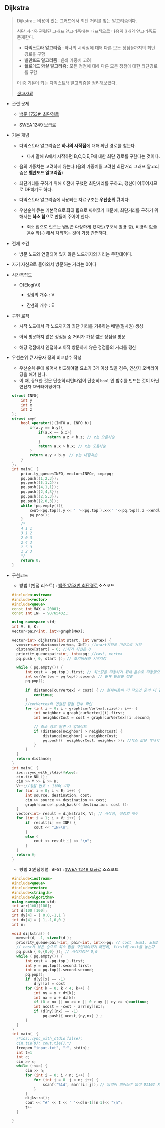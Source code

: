 ## Dijkstra



> Dijkstra는 비용이 있는 그래프에서 최단 거리를 찾는 알고리즘이다.
>
> 최단 거리와 관련된 그래프 알고리즘에는 대표적으로 다음의 3개의 알고리즘도 존재한다. 
>
> - **다익스트라 알고리즘** : 하나의 시작점에 대해 다른 모든 정점들까지의 최단 경로를 구함
> - **벨만포드 알고리즘** : 음의 가중치 고려
> - **플로이드 와샬 알고리즘** : 모든 정점에 대해 다른 모든 정점에 대한 최단경로를 구함
>
> 이 중 기본이 되는 다익스트라 알고리즘을 정리해보았다. 
>
> *[참고자료 ](https://jason9319.tistory.com/307)*



- 관련 문제

  - [백준 1753번 최단경로](https://www.acmicpc.net/problem/1753)

  - [SWEA 1249 보급로](https://swexpertacademy.com/main/code/problem/problemDetail.do)

    

- 기본 개념

  - 다익스트라 알고리즘은 **하나의 시작점**에 대해 최단 경로를 찾는다.
  
    - 다시 말해 A에서 시작하면 B,C,D,E,F에 대한 최단 경로를 구한다는 것이다.
  
  - 음의 가중치는 고려하지 않는다.(음의 가중치를 고려한 최단거리 그래프 알고리즘은 **벨만포드 알고리즘**)
  
  - 최단거리를 구하기 위해 이전에 구했던 최단거리를 구하고, 갱신이 이루어지므로 DP이기도 하다.
  
  - 다익스트라 알고리즘에 사용되는 자료구조는 **우선순위 큐**이다.
  
  - 우선순위 큐는 기본적으로 **최대 힙**으로 짜여있기 때문에, 최단거리를 구하기 위해서는 **최소 힙**으로 만들어 주어야 한다.
  
    - 최소 힙으로 만드는 방법은 다양하게 있지만(구조체 활용 등), 비용의 값을 음수 화(-) 해서 처리하는 것이 가장 간편하다.
  
    
  
- 전제 조건 

  - 방문 노드와 연결되어 있지 않은 노드까지의 거리는 무한대이다.
- 자기 자신으로 돌아와서 방문하는 거리는 0이다
  
  
  
- 시간복잡도

  - O(Elog(V))

    - 정점의 개수 : V

    - 간선의 개수 : E

      

- 구현 로직

  - 시작 노드에서 각 노드까지의 최단 거리를 기록하는 배열(일차원)  생성

  - 아직 방문하지 않은 정점들 중 거리가 가장 짧은 정점을 방문
  
  - 해당 정점에서 인접하고 아직 방문하지 않은 정점들의 거리를 갱신
  

- 우선순위 큐 사용자 정의 비교함수 작성
	- 우선순위 큐에 넣어서 비교해야할 요소가 3개 이상 있을 경우, 연산자 오버라이딩을 해야 한다. 
	- 이 때, 중요한 것은 단순히 리턴타입이 단순히 `bool` 인 함수를 만드는 것이 아닌 연산자 오버라이딩이다.
	```c++
	struct INFO{
		int y;
		int x;
		int z;
	};
	struct cmp{
		bool operator()(INFO a, INFO b){
			if(a.y == b.y){
				if(a.x == b.x){
					return a.z < b.z; // z는 오름차순
				}
				return a.x > b.x; // x는 오름차순 
			}
			return a.y < b.y; // y는 내림차순
		}
	};
	int main() {
		priority_queue<INFO, vector<INFO>, cmp>pq;
		pq.push({1,2,3});
		pq.push({3,1,2});
		pq.push({4,1,1});
		pq.push({2,4,3});
		pq.push({2,5,3});
		pq.push({2,0,3});
		while(!pq.empty()){
			cout<<pq.top().y << ' '<<pq.top().x<<' '<<pq.top().z <<endl;
			pq.pop();
		}		
		/*
		4 1 1
		3 1 2
		2 0 3
		2 4 3
		2 5 3
		1 2 3
		*/
		return 0;
	}
	```
  
  
- 구현코드 

  - 방법 1(인접 리스트) : [백준 1753번 최단경로](https://www.acmicpc.net/problem/1753) 소스코드

  ```c++
  #include<iostream>
  #include<vector>
  #include<queue>
  const int MAX = 20001;
  const int INF = 987654321;
  
  using namespace std;
  int V, E, K;
  vector<pair<int, int>>graph[MAX];
  
  vector<int> dijkstra(int start, int vertex) {
  	vector<int>distance(vertex, INF); //start지점을 기준으로 거리
  	distance[start] = 0; //자기 자신은 0
  	priority_queue<pair<int, int>>pq; //cost, vertex
  	pq.push({ 0, start }); // 초기비용과 시작지점
  
  	while (!pq.empty()) {
  		int cost = -pq.top().first; // 최소값을 저장하기 위해 음수로 저장했으므로 꺼낼때 다시 -를 붙인다.
  		int curVertex = pq.top().second; // 현재 방문한 정점
  		pq.pop();
  	
  		if (distance[curVertex] < cost) { // 현재비용이 더 적으면 굳이 더 갈필요가 없다
  			continue;
  		}
  		//curVertex와 연결된 정점 전부 확인
  		for (int i = 0; i < graph[curVertex].size(); i++) {
  			int neighbor = graph[curVertex][i].first;
  			int neighborCost = cost + graph[curVertex][i].second;
  
  			// 최소 경로 발견 시 업데이트
  			if (distance[neighbor] > neighborCost) {
  				distance[neighbor] = neighborCost;
  				pq.push({ -neighborCost, neighbor }); //최소 값을 꺼내기 위해 음수로 저장
  			}
  		}
  	}
  	return distance;
  }
  int main() {
  	ios::sync_with_stdio(false);
  	cin.tie(NULL);
  	cin >> V >> E >> K;
  	V++;//정점 번호 : 1부터 시작
  	for (int i = 0; i < E; i++) {
  		int source, destination, cost;
  		cin >> source >> destination >> cost;
  		graph[source].push_back({ destination, cost });
  	}
  	vector<int> result = dijkstra(K, V); // 시작점, 정점의 개수
  	for (int i = 1; i < V; i++) {
  		if (result[i] == INF) {
  			cout << "INF\n";
  		}
  		else {
  			cout << result[i] << "\n";
  		}
  	}
  	return 0;
  }
  
  ```
  
  - 방법 2(인접행렬+BFS) : [SWEA 1249 보급로](https://swexpertacademy.com/main/code/problem/problemDetail.do) 소스코드
  
  ```c++
  #include<iostream>
  #include<queue>
  #include<vector>
  #include<string.h>
  #include<algorithm>
  using namespace std;
  int arr[100][100];
  int d[100][100];
  int dy[4] = { 0,0,-1,1 };
  int dx[4] = { 1,-1,0,0 };
  int n;
  
  void dijkstra() {
  	memset(d, -1, sizeof(d));
  	priority_queue<pair<int, pair<int, int>>>pq; // cost, 노드1, 노드2
  	// cost가 낮은 순으로 최소 힙을 구현해야하기 때문에, first에 cost를 놓는다
  	pq.push({ 0,{0,0} }); // 시작지점은 0,0
  	while (!pq.empty()) {
  		int cost = -pq.top().first;
  		int y = pq.top().second.first;
  		int x = pq.top().second.second;
  		pq.pop();
  		if (d[y][x] == -1)
  			d[y][x] = cost;
  		for (int k = 0; k < 4; k++) {
  			int ny = y + dy[k];
  			int nx = x + dx[k];
  			if (0 > nx || nx >= n || 0 > ny || ny >= n)continue;
  			int ncost = -cost - arr[ny][nx];
  			if (d[ny][nx] == -1)
  				pq.push({ ncost,{ny,nx} });
  		}
  	}
  }
  int main() {
  	/*ios::sync_with_stdio(false);
  	cin.tie(0);	cout.tie();*/
  	freopen("input.txt", "r", stdin);
  	int t=1;
  	int c;
  	cin >> c;
  	while (t<=c) {	
  		cin >> n;
  		for (int i = 0; i < n; i++) {
  			for (int j = 0; j < n; j++) {
  				scanf("%1d", &arr[i][j]); // 입력이 띄어쓰기 없이 01102 처럼 들어올때 씀
  			}
  		}
  		dijkstra();
  		cout << "#" << t << ' '<<d[n-1][n-1]<< "\n";
  		t++;
  	}
  
  }
  ```